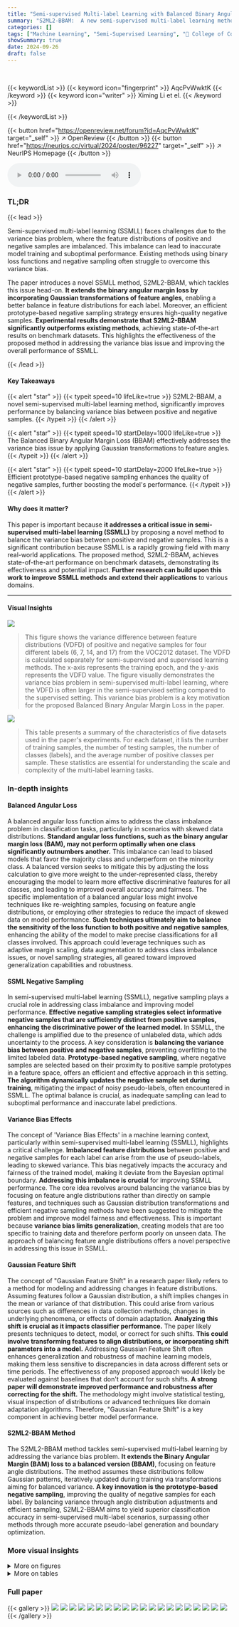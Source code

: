 ```yaml
---
title: "Semi-supervised Multi-label Learning with Balanced Binary Angular Margin Loss"
summary: "S2ML2-BBAM:  A new semi-supervised multi-label learning method that balances feature angle distributions to improve accuracy and fairness."
categories: []
tags: ["Machine Learning", "Semi-Supervised Learning", "🏢 College of Computer Science and Technology, Jilin University",]
showSummary: true
date: 2024-09-26
draft: false
---
```


<br>

{{< keywordList >}}
{{< keyword icon="fingerprint" >}} AqcPvWwktK {{< /keyword >}}
{{< keyword icon="writer" >}} Ximing Li et el. {{< /keyword >}}
 
{{< /keywordList >}}

{{< button href="https://openreview.net/forum?id=AqcPvWwktK" target="_self" >}}
↗ OpenReview
{{< /button >}}
{{< button href="https://neurips.cc/virtual/2024/poster/96227" target="_self" >}}
↗ NeurIPS Homepage
{{< /button >}}


<audio controls>
    <source src="https://ai-paper-reviewer.com/AqcPvWwktK/podcast.wav" type="audio/wav">
    Your browser does not support the audio element.
</audio>


### TL;DR


{{< lead >}}

Semi-supervised multi-label learning (SSMLL) faces challenges due to the variance bias problem, where the feature distributions of positive and negative samples are imbalanced. This imbalance can lead to inaccurate model training and suboptimal performance. Existing methods using binary loss functions and negative sampling often struggle to overcome this variance bias. 

The paper introduces a novel SSMLL method, S2ML2-BBAM, which tackles this issue head-on. **It extends the binary angular margin loss by incorporating Gaussian transformations of feature angles**, enabling a better balance in feature distributions for each label. Moreover, an efficient prototype-based negative sampling strategy ensures high-quality negative samples.  **Experimental results demonstrate that S2ML2-BBAM significantly outperforms existing methods**, achieving state-of-the-art results on benchmark datasets. This highlights the effectiveness of the proposed method in addressing the variance bias issue and improving the overall performance of SSMLL.

{{< /lead >}}


#### Key Takeaways

{{< alert "star" >}}
{{< typeit speed=10 lifeLike=true >}} S2ML2-BBAM, a novel semi-supervised multi-label learning method, significantly improves performance by balancing variance bias between positive and negative samples. {{< /typeit >}}
{{< /alert >}}

{{< alert "star" >}}
{{< typeit speed=10 startDelay=1000 lifeLike=true >}} The Balanced Binary Angular Margin Loss (BBAM) effectively addresses the variance bias issue by applying Gaussian transformations to feature angles. {{< /typeit >}}
{{< /alert >}}

{{< alert "star" >}}
{{< typeit speed=10 startDelay=2000 lifeLike=true >}} Efficient prototype-based negative sampling enhances the quality of negative samples, further boosting the model's performance. {{< /typeit >}}
{{< /alert >}}

#### Why does it matter?
This paper is important because **it addresses a critical issue in semi-supervised multi-label learning (SSMLL)** by proposing a novel method to balance the variance bias between positive and negative samples. This is a significant contribution because SSMLL is a rapidly growing field with many real-world applications. The proposed method, S2ML2-BBAM, achieves state-of-the-art performance on benchmark datasets, demonstrating its effectiveness and potential impact.  **Further research can build upon this work to improve SSMLL methods and extend their applications** to various domains.

------
#### Visual Insights



![](https://ai-paper-reviewer.com/AqcPvWwktK/figures_1_1.jpg)

> This figure shows the variance difference between feature distributions (VDFD) of positive and negative samples for four different labels (6, 7, 14, and 17) from the VOC2012 dataset.  The VDFD is calculated separately for semi-supervised and supervised learning methods. The x-axis represents the training epoch, and the y-axis represents the VDFD value. The figure visually demonstrates the variance bias problem in semi-supervised multi-label learning, where the VDFD is often larger in the semi-supervised setting compared to the supervised setting. This variance bias problem is a key motivation for the proposed Balanced Binary Angular Margin Loss in the paper.





![](https://ai-paper-reviewer.com/AqcPvWwktK/tables_6_1.jpg)

> This table presents a summary of the characteristics of five datasets used in the paper's experiments. For each dataset, it lists the number of training samples, the number of testing samples, the number of classes (labels), and the average number of positive classes per sample.  These statistics are essential for understanding the scale and complexity of the multi-label learning tasks.





### In-depth insights


#### Balanced Angular Loss
A balanced angular loss function aims to address the class imbalance problem in classification tasks, particularly in scenarios with skewed data distributions.  **Standard angular loss functions, such as the binary angular margin loss (BAM), may not perform optimally when one class significantly outnumbers another.**  This imbalance can lead to biased models that favor the majority class and underperform on the minority class.  A balanced version seeks to mitigate this by adjusting the loss calculation to give more weight to the under-represented class, thereby encouraging the model to learn more effective discriminative features for all classes, and leading to improved overall accuracy and fairness.  The specific implementation of a balanced angular loss might involve techniques like re-weighting samples, focusing on feature angle distributions, or employing other strategies to reduce the impact of skewed data on model performance. **Such techniques ultimately aim to balance the sensitivity of the loss function to both positive and negative samples**, enhancing the ability of the model to make precise classifications for all classes involved. This approach could leverage techniques such as adaptive margin scaling, data augmentation to address class imbalance issues, or novel sampling strategies, all geared toward improved generalization capabilities and robustness.

#### SSML Negative Sampling
In semi-supervised multi-label learning (SSMLL), negative sampling plays a crucial role in addressing class imbalance and improving model performance.  **Effective negative sampling strategies select informative negative samples that are sufficiently distinct from positive samples, enhancing the discriminative power of the learned model.**  In SSMLL, the challenge is amplified due to the presence of unlabeled data, which adds uncertainty to the process.  A key consideration is **balancing the variance bias between positive and negative samples**, preventing overfitting to the limited labeled data. **Prototype-based negative sampling**, where negative samples are selected based on their proximity to positive sample prototypes in a feature space, offers an efficient and effective approach in this setting.  **The algorithm dynamically updates the negative sample set during training**, mitigating the impact of noisy pseudo-labels, often encountered in SSMLL. The optimal balance is crucial, as inadequate sampling can lead to suboptimal performance and inaccurate label predictions.

#### Variance Bias Effects
The concept of 'Variance Bias Effects' in a machine learning context, particularly within semi-supervised multi-label learning (SSMLL), highlights a critical challenge.  **Imbalanced feature distributions** between positive and negative samples for each label can arise from the use of pseudo-labels, leading to skewed variance. This bias negatively impacts the accuracy and fairness of the trained model, making it deviate from the Bayesian optimal boundary.  **Addressing this imbalance is crucial** for improving SSMLL performance.  The core idea revolves around balancing the variance bias by focusing on feature angle distributions rather than directly on sample features, and techniques such as Gaussian distribution transformations and efficient negative sampling methods have been suggested to mitigate the problem and improve model fairness and effectiveness.  This is important because **variance bias limits generalization**, creating models that are too specific to training data and therefore perform poorly on unseen data. The approach of balancing feature angle distributions offers a novel perspective in addressing this issue in SSMLL.

#### Gaussian Feature Shift
The concept of "Gaussian Feature Shift" in a research paper likely refers to a method for modeling and addressing changes in feature distributions.  Assuming features follow a Gaussian distribution, a shift implies changes in the mean or variance of that distribution. This could arise from various sources such as differences in data collection methods, changes in underlying phenomena, or effects of domain adaptation.  **Analyzing this shift is crucial as it impacts classifier performance.** The paper likely presents techniques to detect, model, or correct for such shifts. **This could involve transforming features to align distributions, or incorporating shift parameters into a model.** Addressing Gaussian Feature Shift often enhances generalization and robustness of machine learning models, making them less sensitive to discrepancies in data across different sets or time periods. The effectiveness of any proposed approach would likely be evaluated against baselines that don't account for such shifts. **A strong paper will demonstrate improved performance and robustness after correcting for the shift.** The methodology might involve statistical testing, visual inspection of distributions or advanced techniques like domain adaptation algorithms.  Therefore, "Gaussian Feature Shift" is a key component in achieving better model performance.

#### S2ML2-BBAM Method
The S2ML2-BBAM method tackles semi-supervised multi-label learning by addressing the variance bias problem.  **It extends the Binary Angular Margin (BAM) loss to a balanced version (BBAM)**, focusing on feature angle distributions.  The method assumes these distributions follow Gaussian patterns, iteratively updated during training via transformations aiming for balanced variance.  **A key innovation is the prototype-based negative sampling**, improving the quality of negative samples for each label.  By balancing variance through angle distribution adjustments and efficient sampling, S2ML2-BBAM aims to yield superior classification accuracy in semi-supervised multi-label scenarios, surpassing other methods through more accurate pseudo-label generation and boundary optimization.


### More visual insights

<details>
<summary>More on figures
</summary>


![](https://ai-paper-reviewer.com/AqcPvWwktK/figures_8_1.jpg)

> This figure compares the variance difference between feature distributions (VDFD) of positive and negative samples for the VOC2012 dataset across different methods (CAP, SoftMatch, FlatMatch, and S2ML2-BBAM).  The x-axis represents the training epoch, and the y-axis represents the VDFD value.  The figure visually demonstrates that the proposed S2ML2-BBAM method effectively reduces the VDFD compared to other methods, indicating improved balance between positive and negative sample distributions.


![](https://ai-paper-reviewer.com/AqcPvWwktK/figures_8_2.jpg)

> This figure shows the sensitivity analysis of the rescaled norm (s) and magnitude (m) parameters of the cosine margin in the Balanced Binary Angular Margin loss (BBAM) on the VOC2012 dataset with 5% labeled data.  The left panel displays how the Micro-F1, Macro-F1, and mAP performance metrics vary as the scaling factor 's' changes. The right panel shows the same metrics' sensitivity to variations in the margin parameter 'm'.  The goal is to find the optimal values for s and m that maximize the model's performance.


</details>




<details>
<summary>More on tables
</summary>


![](https://ai-paper-reviewer.com/AqcPvWwktK/tables_7_1.jpg)
> This table presents the performance of different multi-label learning methods on three image datasets (VOC, COCO, AWA).  The results are shown for various data proportions (5%, 10%, 15%, 20% of labeled data), and five evaluation metrics are used: Micro-F1, Macro-F1, mAP, Hamming Loss, and One Loss.  The best performing method for each metric and data proportion is highlighted in bold.

![](https://ai-paper-reviewer.com/AqcPvWwktK/tables_7_2.jpg)
> This table presents the performance comparison of different multi-label learning methods on image datasets (VOC, COCO, AWA).  The metrics used are Micro-F1, Macro-F1, mAP, Hamming Loss, and One-Loss.  Results are shown for different proportions of labeled data (π = 5%, 10%, 15%, 20%). The best-performing method for each metric and data proportion is highlighted in bold.

![](https://ai-paper-reviewer.com/AqcPvWwktK/tables_8_1.jpg)
> This table presents the performance comparison of different multi-label learning (MLL) methods on image datasets (VOC, COCO, AWA). The results are shown for different proportions of labeled data (π = 5%, 10%, 15%, 20%). The metrics used for evaluation include Micro-F1, Macro-F1, mAP, Hamming Loss, and One Loss.  The table compares S2ML2-BBAM (the proposed method) with several baseline methods (SoftMatch, FlatMatch, MIME, DRML, CAP).  The best results for each metric and data proportion are highlighted in boldface.

![](https://ai-paper-reviewer.com/AqcPvWwktK/tables_16_1.jpg)
> This table presents the experimental results of the proposed S2ML2-BBAM model and several baseline methods on three image datasets: VOC, COCO, and AWA.  The results are broken down by the percentage of labeled data used (π = 5%, 10%, 15%, 20%) and evaluated using five metrics: Micro-F1, Macro-F1, mAP, Hamming Loss, and One Loss.  The best performing model for each metric and dataset is highlighted in boldface, showcasing the relative performance of S2ML2-BBAM compared to existing methods. 

![](https://ai-paper-reviewer.com/AqcPvWwktK/tables_16_2.jpg)
> This table shows the training time in seconds for each epoch for different methods on the VOC and COCO datasets.  It compares the efficiency of S2ML2-BBAM against several baseline methods (SoftMatch, FlatMatch, DRML, CAP). The results show that S2ML2-BBAM is competitive in terms of time efficiency with other SSMLL methods and even faster than SSL methods.

</details>




### Full paper

{{< gallery >}}
<img src="https://ai-paper-reviewer.com/AqcPvWwktK/1.png" class="grid-w50 md:grid-w33 xl:grid-w25" />
<img src="https://ai-paper-reviewer.com/AqcPvWwktK/2.png" class="grid-w50 md:grid-w33 xl:grid-w25" />
<img src="https://ai-paper-reviewer.com/AqcPvWwktK/3.png" class="grid-w50 md:grid-w33 xl:grid-w25" />
<img src="https://ai-paper-reviewer.com/AqcPvWwktK/4.png" class="grid-w50 md:grid-w33 xl:grid-w25" />
<img src="https://ai-paper-reviewer.com/AqcPvWwktK/5.png" class="grid-w50 md:grid-w33 xl:grid-w25" />
<img src="https://ai-paper-reviewer.com/AqcPvWwktK/6.png" class="grid-w50 md:grid-w33 xl:grid-w25" />
<img src="https://ai-paper-reviewer.com/AqcPvWwktK/7.png" class="grid-w50 md:grid-w33 xl:grid-w25" />
<img src="https://ai-paper-reviewer.com/AqcPvWwktK/8.png" class="grid-w50 md:grid-w33 xl:grid-w25" />
<img src="https://ai-paper-reviewer.com/AqcPvWwktK/9.png" class="grid-w50 md:grid-w33 xl:grid-w25" />
<img src="https://ai-paper-reviewer.com/AqcPvWwktK/10.png" class="grid-w50 md:grid-w33 xl:grid-w25" />
<img src="https://ai-paper-reviewer.com/AqcPvWwktK/11.png" class="grid-w50 md:grid-w33 xl:grid-w25" />
<img src="https://ai-paper-reviewer.com/AqcPvWwktK/12.png" class="grid-w50 md:grid-w33 xl:grid-w25" />
<img src="https://ai-paper-reviewer.com/AqcPvWwktK/13.png" class="grid-w50 md:grid-w33 xl:grid-w25" />
<img src="https://ai-paper-reviewer.com/AqcPvWwktK/14.png" class="grid-w50 md:grid-w33 xl:grid-w25" />
<img src="https://ai-paper-reviewer.com/AqcPvWwktK/15.png" class="grid-w50 md:grid-w33 xl:grid-w25" />
<img src="https://ai-paper-reviewer.com/AqcPvWwktK/16.png" class="grid-w50 md:grid-w33 xl:grid-w25" />
<img src="https://ai-paper-reviewer.com/AqcPvWwktK/17.png" class="grid-w50 md:grid-w33 xl:grid-w25" />
<img src="https://ai-paper-reviewer.com/AqcPvWwktK/18.png" class="grid-w50 md:grid-w33 xl:grid-w25" />
<img src="https://ai-paper-reviewer.com/AqcPvWwktK/19.png" class="grid-w50 md:grid-w33 xl:grid-w25" />
<img src="https://ai-paper-reviewer.com/AqcPvWwktK/20.png" class="grid-w50 md:grid-w33 xl:grid-w25" />
{{< /gallery >}}